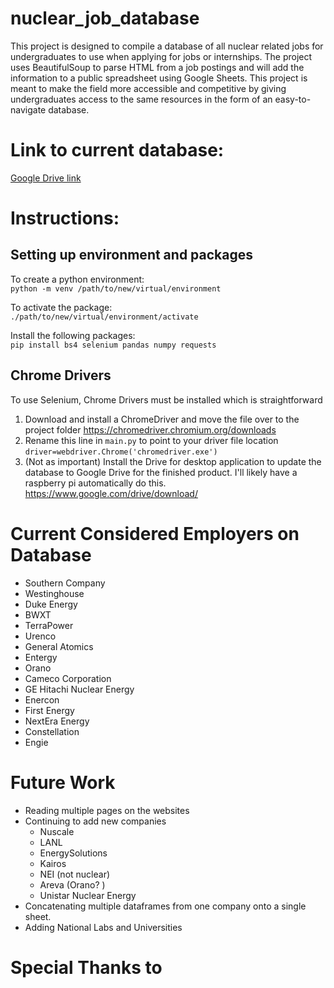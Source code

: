 # nuclear_job_database
This project is designed to compile a database of all nuclear related jobs for undergraduates to use when applying for jobs or internships. The project uses BeautifulSoup to parse HTML from a job postings and will add the information to a public spreadsheet using Google Sheets. This project is meant to make the field more accessible and competitive by giving undergraduates access to the same resources in the form of an easy-to-navigate database. 

# Link to current database:
[Google Drive link](https://docs.google.com/spreadsheets/d/1-1ADPSkO3RNFu-H-JD5RQFV4l6obgiK6/edit?usp=sharing&ouid=114343353415857691307&rtpof=true&sd=true)

# Instructions:
## Setting up environment and packages
To create a python environment:\
``python -m venv /path/to/new/virtual/environment``

To activate the package:\
`` ./path/to/new/virtual/environment/activate ``

Install the following packages:\
``pip install bs4 selenium pandas numpy requests``
## Chrome Drivers
To use Selenium, Chrome Drivers must be installed which is straightforward
1. Download and install a ChromeDriver and move the file over to the project folder
https://chromedriver.chromium.org/downloads
2. Rename this line in ``main.py`` to point to your driver file location
``driver=webdriver.Chrome('chromedriver.exe') ``
3. (Not as important) Install the Drive for desktop application to update the database to Google Drive for the finished product. I'll likely have a raspberry pi automatically do this.  https://www.google.com/drive/download/
# Current Considered Employers on Database
* Southern Company
* Westinghouse
* Duke Energy
* BWXT
* TerraPower
* Urenco
* General Atomics
* Entergy
* Orano
* Cameco Corporation
* GE Hitachi Nuclear Energy
* Enercon
* First Energy
* NextEra Energy
* Constellation
* Engie

# Future Work
* Reading multiple pages on the websites
* Continuing to add new companies
    * Nuscale
    * LANL 
    * EnergySolutions
    * Kairos
    * NEI (not nuclear)
    * Areva (Orano? )
    * Unistar Nuclear Energy
* Concatenating multiple dataframes from one company onto a single sheet. 
* Adding National Labs and Universities

# Special Thanks to

